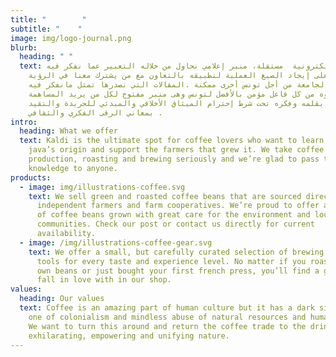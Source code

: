 ```yaml
---
title: "        "
subtitle: "    "
image: img/logo-journal.png
blurb:
  heading: " "
  text: جريدة إلكترونية  مستقلة، منبر إعلامي نحاول من خلاله التعبير عما نفكر فيه
    ونعمل على إيجاد الصيغ العملية لتطبيقه بالتعاون مع من يشترك معنا في الرؤية
    الوطنية الجامعة من أجل تونس أخرى ممكنة .المقالات التي نصدرها تمثل مانفكر فيه
    ومانرجوه من كل فاعل مؤمن بالأفضل لتونس وهى منبر مفتوح لكل من يريد المساهمة
    معنا بقلمه وفكره تحت شرط إحترام الميثاق الأخلاقي والمبدئي للجريدة والتقيد
    بمعاني الرقى الفكري والثقافي .
intro:
  heading: What we offer
  text: Kaldi is the ultimate spot for coffee lovers who want to learn about their
    java’s origin and support the farmers that grew it. We take coffee
    production, roasting and brewing seriously and we’re glad to pass that
    knowledge to anyone.
products:
  - image: img/illustrations-coffee.svg
    text: We sell green and roasted coffee beans that are sourced directly from
      independent farmers and farm cooperatives. We’re proud to offer a variety
      of coffee beans grown with great care for the environment and local
      communities. Check our post or contact us directly for current
      availability.
  - image: /img/illustrations-coffee-gear.svg
    text: We offer a small, but carefully curated selection of brewing gear and
      tools for every taste and experience level. No matter if you roast your
      own beans or just bought your first french press, you’ll find a gadget to
      fall in love with in our shop.
values:
  heading: Our values
  text: Coffee is an amazing part of human culture but it has a dark side too –
    one of colonialism and mindless abuse of natural resources and human lives.
    We want to turn this around and return the coffee trade to the drink’s
    exhilarating, empowering and unifying nature.
---
```

